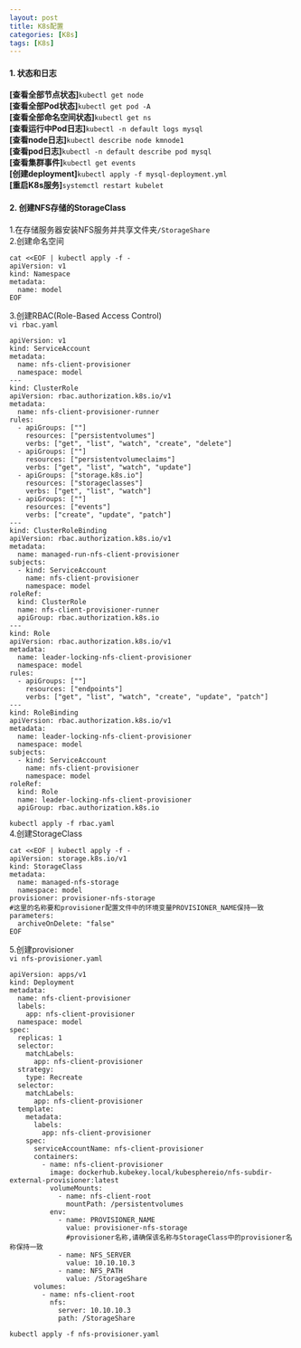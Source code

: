 ```yaml
---
layout: post
title: K8s配置
categories: [K8s]
tags: [K8s]
---
```

#### 1. 状态和日志
**[查看全部节点状态]**`kubectl get node`  
**[查看全部Pod状态]**`kubectl get pod -A`  
**[查看全部命名空间状态]**`kubectl get ns`  
**[查看运行中Pod日志]**`kubectl -n default logs mysql`  
**[查看node日志]**`kubectl describe node kmnode1`  
**[查看pod日志]**`kubectl -n default describe pod mysql`  
**[查看集群事件]**`kubectl get events`  
**[创建deployment]**`kubectl apply -f mysql-deployment.yml`  
**[重启K8s服务]**`systemctl restart kubelet`  
<!-- more -->
#### 2. 创建NFS存储的StorageClass
1.在存储服务器安装NFS服务并共享文件夹`/StorageShare`  
2.创建命名空间  
```
cat <<EOF | kubectl apply -f -
apiVersion: v1
kind: Namespace
metadata:
  name: model
EOF
```
3.创建RBAC(Role-Based Access Control)  
`vi rbac.yaml`  
```
apiVersion: v1
kind: ServiceAccount
metadata:
  name: nfs-client-provisioner
  namespace: model
---
kind: ClusterRole
apiVersion: rbac.authorization.k8s.io/v1
metadata:
  name: nfs-client-provisioner-runner
rules:
  - apiGroups: [""]
    resources: ["persistentvolumes"]
    verbs: ["get", "list", "watch", "create", "delete"]
  - apiGroups: [""]
    resources: ["persistentvolumeclaims"]
    verbs: ["get", "list", "watch", "update"]
  - apiGroups: ["storage.k8s.io"]
    resources: ["storageclasses"]
    verbs: ["get", "list", "watch"]
  - apiGroups: [""]
    resources: ["events"]
    verbs: ["create", "update", "patch"]
---
kind: ClusterRoleBinding
apiVersion: rbac.authorization.k8s.io/v1
metadata:
  name: managed-run-nfs-client-provisioner
subjects:
  - kind: ServiceAccount
    name: nfs-client-provisioner
    namespace: model
roleRef:
  kind: ClusterRole
  name: nfs-client-provisioner-runner
  apiGroup: rbac.authorization.k8s.io
---
kind: Role
apiVersion: rbac.authorization.k8s.io/v1
metadata:
  name: leader-locking-nfs-client-provisioner
  namespace: model
rules:
  - apiGroups: [""]
    resources: ["endpoints"]
    verbs: ["get", "list", "watch", "create", "update", "patch"]
---
kind: RoleBinding
apiVersion: rbac.authorization.k8s.io/v1
metadata:
  name: leader-locking-nfs-client-provisioner
  namespace: model
subjects:
  - kind: ServiceAccount
    name: nfs-client-provisioner
    namespace: model
roleRef:
  kind: Role
  name: leader-locking-nfs-client-provisioner
  apiGroup: rbac.authorization.k8s.io
```
`kubectl apply -f rbac.yaml`  
4.创建StorageClass  
```
cat <<EOF | kubectl apply -f -
apiVersion: storage.k8s.io/v1
kind: StorageClass
metadata:
  name: managed-nfs-storage
  namespace: model
provisioner: provisioner-nfs-storage
#这里的名称要和provisioner配置文件中的环境变量PROVISIONER_NAME保持一致
parameters:
  archiveOnDelete: "false"
EOF
```
5.创建provisioner  
`vi nfs-provisioner.yaml`  
```
apiVersion: apps/v1
kind: Deployment
metadata:
  name: nfs-client-provisioner
  labels:
    app: nfs-client-provisioner
  namespace: model
spec:
  replicas: 1
  selector:
    matchLabels:
      app: nfs-client-provisioner
  strategy:
    type: Recreate
  selector:
    matchLabels:
      app: nfs-client-provisioner
  template:
    metadata:
      labels:
        app: nfs-client-provisioner
    spec:
      serviceAccountName: nfs-client-provisioner
      containers:
        - name: nfs-client-provisioner
          image: dockerhub.kubekey.local/kubesphereio/nfs-subdir-external-provisioner:latest
          volumeMounts:
            - name: nfs-client-root
              mountPath: /persistentvolumes
          env:
            - name: PROVISIONER_NAME
              value: provisioner-nfs-storage
              #provisioner名称,请确保该名称与StorageClass中的provisioner名称保持一致
            - name: NFS_SERVER
              value: 10.10.10.3
            - name: NFS_PATH
              value: /StorageShare
      volumes:
        - name: nfs-client-root
          nfs:
            server: 10.10.10.3
            path: /StorageShare
```
`kubectl apply -f nfs-provisioner.yaml`  

